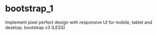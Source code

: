 # bootstrap_1
Implement pixel perfect design with responsive UI for mobile, tablet and desktop. bootstrap v3 (LESS)

